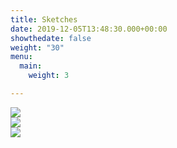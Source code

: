 ```yaml
---
title: Sketches
date: 2019-12-05T13:48:30.000+00:00
showthedate: false
weight: "30"
menu:
  main:
    weight: 3

---
```

<div class="images-row">
  	<div class="responsive-img">
      <img src="/uploads/FD17E53D-7591-498A-888B-C9129B0F989D.jpeg" />
    </div>
    <div class="responsive-img">
        <img src="/uploads/musa.jpg">
    </div>
    <div class="responsive-img">
        <img src="/uploads/observatory.jpg">
    </div>
</div>
